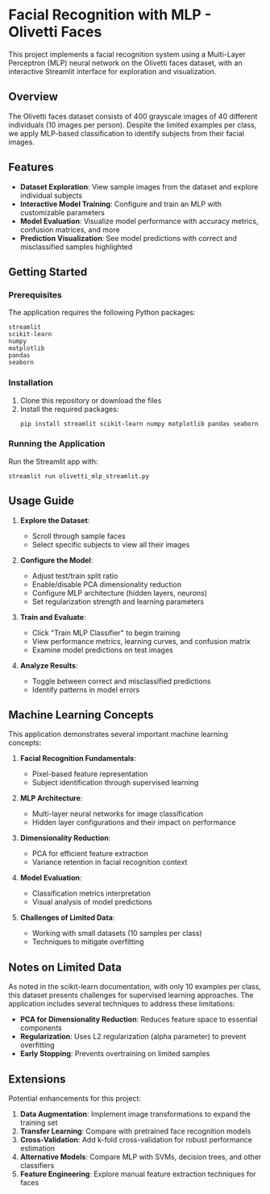 # Facial Recognition with MLP - Olivetti Faces

This project implements a facial recognition system using a Multi-Layer Perceptron (MLP) neural network on the Olivetti faces dataset, with an interactive Streamlit interface for exploration and visualization.

## Overview

The Olivetti faces dataset consists of 400 grayscale images of 40 different individuals (10 images per person). Despite the limited examples per class, we apply MLP-based classification to identify subjects from their facial images.

## Features

- **Dataset Exploration**: View sample images from the dataset and explore individual subjects
- **Interactive Model Training**: Configure and train an MLP with customizable parameters
- **Model Evaluation**: Visualize model performance with accuracy metrics, confusion matrices, and more
- **Prediction Visualization**: See model predictions with correct and misclassified samples highlighted

## Getting Started

### Prerequisites

The application requires the following Python packages:
```
streamlit
scikit-learn
numpy
matplotlib
pandas
seaborn
```

### Installation

1. Clone this repository or download the files
2. Install the required packages:
   ```
   pip install streamlit scikit-learn numpy matplotlib pandas seaborn
   ```

### Running the Application

Run the Streamlit app with:
```
streamlit run olivetti_mlp_streamlit.py
```

## Usage Guide

1. **Explore the Dataset**: 
   - Scroll through sample faces
   - Select specific subjects to view all their images

2. **Configure the Model**:
   - Adjust test/train split ratio
   - Enable/disable PCA dimensionality reduction
   - Configure MLP architecture (hidden layers, neurons)
   - Set regularization strength and learning parameters

3. **Train and Evaluate**:
   - Click "Train MLP Classifier" to begin training
   - View performance metrics, learning curves, and confusion matrix
   - Examine model predictions on test images

4. **Analyze Results**:
   - Toggle between correct and misclassified predictions
   - Identify patterns in model errors

## Machine Learning Concepts

This application demonstrates several important machine learning concepts:

1. **Facial Recognition Fundamentals**:
   - Pixel-based feature representation
   - Subject identification through supervised learning

2. **MLP Architecture**:
   - Multi-layer neural networks for image classification
   - Hidden layer configurations and their impact on performance

3. **Dimensionality Reduction**:
   - PCA for efficient feature extraction
   - Variance retention in facial recognition context

4. **Model Evaluation**:
   - Classification metrics interpretation
   - Visual analysis of model predictions

5. **Challenges of Limited Data**:
   - Working with small datasets (10 samples per class)
   - Techniques to mitigate overfitting

## Notes on Limited Data

As noted in the scikit-learn documentation, with only 10 examples per class, this dataset presents challenges for supervised learning approaches. The application includes several techniques to address these limitations:

- **PCA for Dimensionality Reduction**: Reduces feature space to essential components
- **Regularization**: Uses L2 regularization (alpha parameter) to prevent overfitting
- **Early Stopping**: Prevents overtraining on limited samples

## Extensions

Potential enhancements for this project:

1. **Data Augmentation**: Implement image transformations to expand the training set
2. **Transfer Learning**: Compare with pretrained face recognition models
3. **Cross-Validation**: Add k-fold cross-validation for robust performance estimation
4. **Alternative Models**: Compare MLP with SVMs, decision trees, and other classifiers
5. **Feature Engineering**: Explore manual feature extraction techniques for faces
